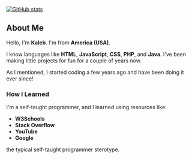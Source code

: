 [![GitHub stats](https://github-readme-stats.vercel.app/api?username=kaleb1583)](https://github.com/Kaleb1583/Kaleb1583/)

## About Me

Hello, I'm **Kaleb**. I'm from **America (USA)**. 

I know languages like **HTML**, **JavaScript**, **CSS**, **PHP**, and **Java**. I've been making little projects for fun for a couple of years now.

As I mentioned, I started coding a few years ago and have been doing it ever since!

### How I Learned
I'm a self-taught programmer, and I learned using resources like:
- **W3Schools**
- **Stack Overflow**
- **YouTube**
- **Google**

the typical self-taught programmer sterotype.

